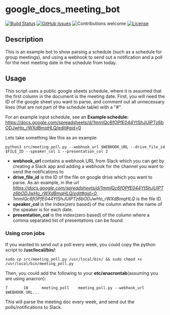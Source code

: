 # google_docs_meeting_bot

[![Build Status](https://travis-ci.com/wickdChromosome/google_docs_meeting_bot.svg?branch=master)](https://travis-ci.com/wickdChromosome/google_docs_meeting_bot)
[![GitHub Issues](https://img.shields.io/github/issues/wickdchromosome/loadmonitor.svg)](https://github.com/wickdchromosome/loadmonitor/issues)
![Contributions welcome](https://img.shields.io/badge/contributions-welcome-orange.svg)
[![License](https://img.shields.io/badge/license-MIT-blue.svg)](https://opensource.org/licenses/MIT)


## Description 

This is an example bot to show parsing a schedule (such as a schedule for group meetings), and using a webhook to send out a notification and a poll for the next meeting date in the schedule from today.

## Usage

This script uses a public google sheets schedule, where it is assumed that the first column in the document is the meeting date. First, you will need the ID of the google sheet you want to parse, and comment out
all unnecessary lines (that are not part of the schedule table) with a "#".

For an example input schedule, see an __Example schedule:__ https://docs.google.com/spreadsheets/d/1mmlQc6fOPfE044YtShJUIPTz6bODJwHo_rWXdBmqHLQ/edit#gid=0


Lets take something like this as an example:
```
python3 src/meeting_poll.py --webhook_url $WEBHOOK_URL --drive_file_id $FILE_ID --speaker_col 1 --presentation_col 2
```
- __webhook_url__ contains a webhook URL from Slack which you can get by creating a Slack app and adding a webhook for the channel you want to send the notifications to
- __drive_file_id__ is the ID of the file on google drive which you want to parse. As an example, in the url *https://docs.google.com/spreadsheets/d/1mmlQc6fOPfE044YtShJUIPTz6bODJwHo_rWXdBmqHLQ/edit#gid=0*, *1mmlQc6fOPfE044YtShJUIPTz6bODJwHo_rWXdBmqHLQ* is the file ID.
- __speaker_col__ is the index(zero based) of the column where the name of the speaker is for each date.
- __presentation_col__ is the index(zero based) of the column where a comma separated list of presentations can be found.

### Using cron jobs

If you wanted to send out a poll every week, you could copy the python script to __/usr/local/bin/__:
```
sudo cp src/meeting_poll.py /usr/local/bin/ && sudo chmod +x /usr/local/bin/meeting_poll.py
```

Then, you could add the following to your __etc/anacrontab__(assuming you are using anacron):
```
7       10      meeting_poll    meeting_poll.py --webhook_url $WEBHOOK_URL...
```

This will parse the meeting doc every week, and send out the polls/notifications to Slack.


